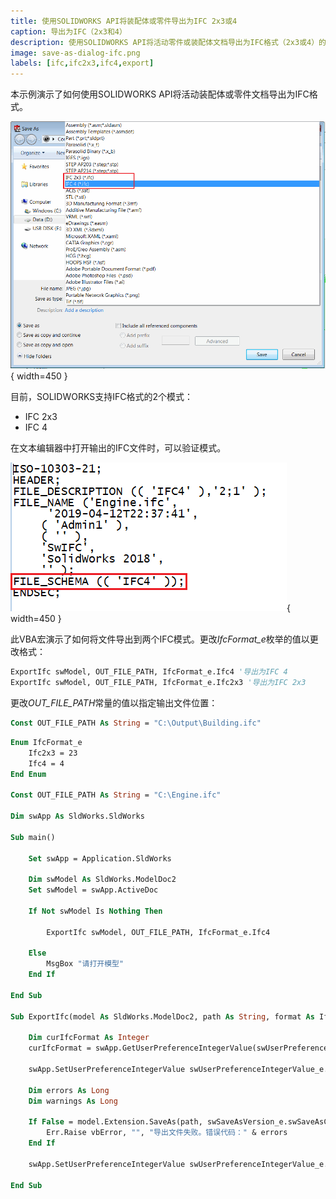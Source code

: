 ```yaml
---
title: 使用SOLIDWORKS API将装配体或零件导出为IFC 2x3或4
caption: 导出为IFC（2x3和4）
description: 使用SOLIDWORKS API将活动零件或装配体文档导出为IFC格式（2x3或4）的VBA示例
image: save-as-dialog-ifc.png
labels: [ifc,ifc2x3,ifc4,export]
---
```

本示例演示了如何使用SOLIDWORKS API将活动装配体或零件文档导出为IFC格式。

![带有2个ifc格式选项的另存为对话框](save-as-dialog-ifc.png){ width=450 }

目前，SOLIDWORKS支持IFC格式的2个模式：

* IFC 2x3
* IFC 4

在文本编辑器中打开输出的IFC文件时，可以验证模式。

![IFC模式](ifc-file.png){ width=450 }

此VBA宏演示了如何将文件导出到两个IFC模式。更改*IfcFormat_e*枚举的值以更改格式：

~~~ vb
ExportIfc swModel, OUT_FILE_PATH, IfcFormat_e.Ifc4 '导出为IFC 4
ExportIfc swModel, OUT_FILE_PATH, IfcFormat_e.Ifc2x3 '导出为IFC 2x3
~~~

更改*OUT_FILE_PATH*常量的值以指定输出文件位置：

~~~ vb
Const OUT_FILE_PATH As String = "C:\Output\Building.ifc"
~~~

~~~ vb
Enum IfcFormat_e
    Ifc2x3 = 23
    Ifc4 = 4
End Enum

Const OUT_FILE_PATH As String = "C:\Engine.ifc"

Dim swApp As SldWorks.SldWorks

Sub main()

    Set swApp = Application.SldWorks
    
    Dim swModel As SldWorks.ModelDoc2
    Set swModel = swApp.ActiveDoc
    
    If Not swModel Is Nothing Then
        
        ExportIfc swModel, OUT_FILE_PATH, IfcFormat_e.Ifc4
        
    Else
        MsgBox "请打开模型"
    End If
    
End Sub

Sub ExportIfc(model As SldWorks.ModelDoc2, path As String, format As IfcFormat_e)
    
    Dim curIfcFormat As Integer
    curIfcFormat = swApp.GetUserPreferenceIntegerValue(swUserPreferenceIntegerValue_e.swSaveIFCFormat)

    swApp.SetUserPreferenceIntegerValue swUserPreferenceIntegerValue_e.swSaveIFCFormat, format
    
    Dim errors As Long
    Dim warnings As Long
    
    If False = model.Extension.SaveAs(path, swSaveAsVersion_e.swSaveAsCurrentVersion, swSaveAsOptions_e.swSaveAsOptions_Silent, Nothing, errors, warnings) Then
        Err.Raise vbError, "", "导出文件失败。错误代码：" & errors
    End If
    
    swApp.SetUserPreferenceIntegerValue swUserPreferenceIntegerValue_e.swSaveIFCFormat, curIfcFormat
        
End Sub
~~~